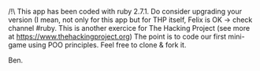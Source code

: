 /!\ This app has been coded with ruby 2.7.1.
Do consider upgrading your version (I mean, not only for this app but for THP itself, Felix is OK -> check channel #ruby.
This is another exercice for The Hacking Project (see more at https://www.thehackingproject.org)
The point is to code our first mini-game using POO principles.
Feel free to clone & fork it.

Ben.
